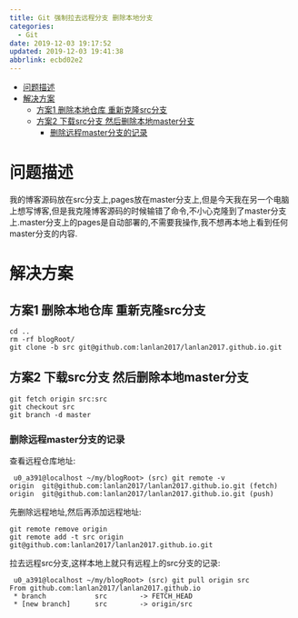 ```yaml
---
title: Git 强制拉去远程分支 删除本地分支
categories: 
  - Git
date: 2019-12-03 19:17:52
updated: 2019-12-03 19:41:38
abbrlink: ecbd02e2
---
```

<div id='my_toc'>

- [问题描述](/blog/ecbd02e2/#问题描述)
- [解决方案](/blog/ecbd02e2/#解决方案)
    - [方案1 删除本地仓库 重新克隆src分支](/blog/ecbd02e2/#方案1-删除本地仓库-重新克隆src分支)
    - [方案2 下载src分支 然后删除本地master分支](/blog/ecbd02e2/#方案2-下载src分支-然后删除本地master分支)
        - [删除远程master分支的记录](/blog/ecbd02e2/#删除远程master分支的记录)

</div>
<!--more-->
<script>if (navigator.platform.search('arm')==-1){document.getElementById('my_toc').style.display = 'none';}</script>

<!--end-->
# 问题描述
我的博客源码放在src分支上,pages放在master分支上,但是今天我在另一个电脑上想写博客,但是我克隆博客源码的时候输错了命令,不小心克隆到了master分支上.master分支上的pages是自动部署的,不需要我操作,我不想再本地上看到任何master分支的内容.
# 解决方案
## 方案1 删除本地仓库 重新克隆src分支
```shell
cd ..
rm -rf blogRoot/
git clone -b src git@github.com:lanlan2017/lanlan2017.github.io.git
```
## 方案2 下载src分支 然后删除本地master分支
```shell
git fetch origin src:src
git checkout src 
git branch -d master
```
### 删除远程master分支的记录
查看远程仓库地址:
```shell
 u0_a391@localhost ~/my/blogRoot> (src) git remote -v                                                                   
origin	git@github.com:lanlan2017/lanlan2017.github.io.git (fetch)
origin	git@github.com:lanlan2017/lanlan2017.github.io.git (push)
```
先删除远程地址,然后再添加远程地址:
```shell
git remote remove origin
git remote add -t src origin git@github.com:lanlan2017/lanlan2017.github.io.git
```
拉去远程src分支,这样本地上就只有远程上的src分支的记录:
```shell
 u0_a391@localhost ~/my/blogRoot> (src) git pull origin src 
From github.com:lanlan2017/lanlan2017.github.io
 * branch            src        -> FETCH_HEAD
 * [new branch]      src        -> origin/src

```
